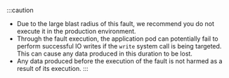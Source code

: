 :::caution
- Due to the large blast radius of this fault, we recommend you do not execute it in the production environment.
- Through the fault execution, the application pod can potentially fail to perform successful IO writes if the `write` system call is being targeted. This can cause any data produced in this duration to be lost.
- Any data produced before the execution of the fault is not harmed as a result of its execution.
:::
